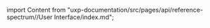 
import Content from "uxp-documentation/src/pages/api/reference-spectrum//User Interface/index.md";

<Content query="product=xd"/>

